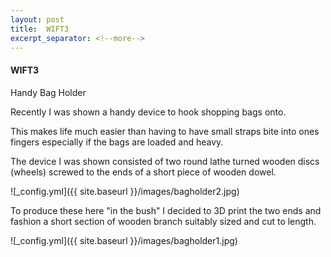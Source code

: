 ```yaml
---
layout: post
title:  WIFT3
excerpt_separator: <!--more-->
---
```


#### WIFT3

Handy Bag Holder 

Recently I was shown a handy device to hook shopping bags onto.

This makes life much easier than having to have small straps bite 
into ones fingers especially if the bags are loaded and heavy.

The device I was shown consisted of two round lathe turned wooden 
discs (wheels) screwed to the ends of a short piece of wooden dowel.

![_config.yml]({{ site.baseurl }}/images/bagholder2.jpg)

To produce these here "in the bush" I decided to 3D print the two ends and 
fashion a short section of wooden branch suitably sized and cut to length.

![_config.yml]({{ site.baseurl }}/images/bagholder1.jpg)



 


